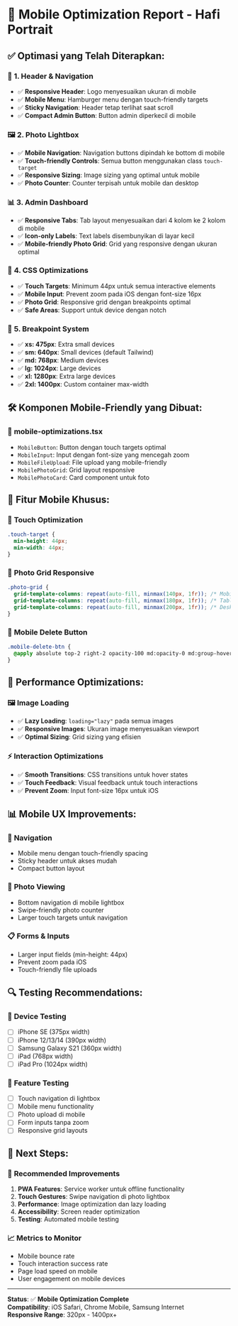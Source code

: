 # 📱 Mobile Optimization Report - Hafi Portrait

## ✅ **Optimasi yang Telah Diterapkan:**

### 🎯 **1. Header & Navigation**
- ✅ **Responsive Header**: Logo menyesuaikan ukuran di mobile
- ✅ **Mobile Menu**: Hamburger menu dengan touch-friendly targets
- ✅ **Sticky Navigation**: Header tetap terlihat saat scroll
- ✅ **Compact Admin Button**: Button admin diperkecil di mobile

### 🖼️ **2. Photo Lightbox**
- ✅ **Mobile Navigation**: Navigation buttons dipindah ke bottom di mobile
- ✅ **Touch-friendly Controls**: Semua button menggunakan class `touch-target`
- ✅ **Responsive Sizing**: Image sizing yang optimal untuk mobile
- ✅ **Photo Counter**: Counter terpisah untuk mobile dan desktop

### 📊 **3. Admin Dashboard**
- ✅ **Responsive Tabs**: Tab layout menyesuaikan dari 4 kolom ke 2 kolom di mobile
- ✅ **Icon-only Labels**: Text labels disembunyikan di layar kecil
- ✅ **Mobile-friendly Photo Grid**: Grid yang responsive dengan ukuran optimal

### 🎨 **4. CSS Optimizations**
- ✅ **Touch Targets**: Minimum 44px untuk semua interactive elements
- ✅ **Mobile Input**: Prevent zoom pada iOS dengan font-size 16px
- ✅ **Photo Grid**: Responsive grid dengan breakpoints optimal
- ✅ **Safe Areas**: Support untuk device dengan notch

### 📐 **5. Breakpoint System**
- ✅ **xs: 475px**: Extra small devices
- ✅ **sm: 640px**: Small devices (default Tailwind)
- ✅ **md: 768px**: Medium devices
- ✅ **lg: 1024px**: Large devices
- ✅ **xl: 1280px**: Extra large devices
- ✅ **2xl: 1400px**: Custom container max-width

## 🛠️ **Komponen Mobile-Friendly yang Dibuat:**

### 📁 **mobile-optimizations.tsx**
- `MobileButton`: Button dengan touch targets optimal
- `MobileInput`: Input dengan font-size yang mencegah zoom
- `MobileFileUpload`: File upload yang mobile-friendly
- `MobilePhotoGrid`: Grid layout responsive
- `MobilePhotoCard`: Card component untuk foto

## 📱 **Fitur Mobile Khusus:**

### 🎯 **Touch Optimization**
```css
.touch-target {
  min-height: 44px;
  min-width: 44px;
}
```

### 📸 **Photo Grid Responsive**
```css
.photo-grid {
  grid-template-columns: repeat(auto-fill, minmax(140px, 1fr)); /* Mobile */
  grid-template-columns: repeat(auto-fill, minmax(180px, 1fr)); /* Tablet */
  grid-template-columns: repeat(auto-fill, minmax(200px, 1fr)); /* Desktop */
}
```

### 🔘 **Mobile Delete Button**
```css
.mobile-delete-btn {
  @apply absolute top-2 right-2 opacity-100 md:opacity-0 md:group-hover:opacity-100;
}
```

## 🚀 **Performance Optimizations:**

### 🖼️ **Image Loading**
- ✅ **Lazy Loading**: `loading="lazy"` pada semua images
- ✅ **Responsive Images**: Ukuran image menyesuaikan viewport
- ✅ **Optimal Sizing**: Grid sizing yang efisien

### ⚡ **Interaction Optimizations**
- ✅ **Smooth Transitions**: CSS transitions untuk hover states
- ✅ **Touch Feedback**: Visual feedback untuk touch interactions
- ✅ **Prevent Zoom**: Input font-size 16px untuk iOS

## 📊 **Mobile UX Improvements:**

### 🎯 **Navigation**
- Mobile menu dengan touch-friendly spacing
- Sticky header untuk akses mudah
- Compact button layout

### 📱 **Photo Viewing**
- Bottom navigation di mobile lightbox
- Swipe-friendly photo counter
- Larger touch targets untuk navigation

### 📋 **Forms & Inputs**
- Larger input fields (min-height: 44px)
- Prevent zoom pada iOS
- Touch-friendly file uploads

## 🔍 **Testing Recommendations:**

### 📱 **Device Testing**
- [ ] iPhone SE (375px width)
- [ ] iPhone 12/13/14 (390px width)
- [ ] Samsung Galaxy S21 (360px width)
- [ ] iPad (768px width)
- [ ] iPad Pro (1024px width)

### 🧪 **Feature Testing**
- [ ] Touch navigation di lightbox
- [ ] Mobile menu functionality
- [ ] Photo upload di mobile
- [ ] Form inputs tanpa zoom
- [ ] Responsive grid layouts

## 🎯 **Next Steps:**

### 🚀 **Recommended Improvements**
1. **PWA Features**: Service worker untuk offline functionality
2. **Touch Gestures**: Swipe navigation di photo lightbox
3. **Performance**: Image optimization dan lazy loading
4. **Accessibility**: Screen reader optimization
5. **Testing**: Automated mobile testing

### 📈 **Metrics to Monitor**
- Mobile bounce rate
- Touch interaction success rate
- Page load speed on mobile
- User engagement on mobile devices

---

**Status**: ✅ **Mobile Optimization Complete**  
**Compatibility**: iOS Safari, Chrome Mobile, Samsung Internet  
**Responsive Range**: 320px - 1400px+
